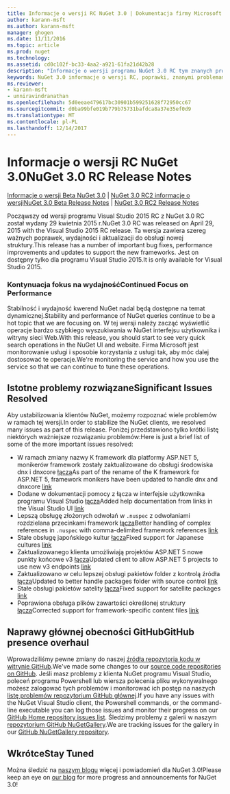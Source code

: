 ```yaml
---
title: Informacje o wersji RC NuGet 3.0 | Dokumentacja firmy Microsoft
author: karann-msft
ms.author: karann-msft
manager: ghogen
ms.date: 11/11/2016
ms.topic: article
ms.prod: nuget
ms.technology: 
ms.assetid: cd0c102f-bc33-4aa2-a921-61fa21d42b28
description: "Informacje o wersji programu NuGet 3.0 RC tym znanych problemów, poprawki, dodatkowe funkcje i dcr."
keywords: NuGet 3.0 informacje o wersji RC, poprawki, znanymi problemami, nowe funkcje, dcr
ms.reviewer:
- karann-msft
- unniravindranathan
ms.openlocfilehash: 5d0eeae479617bc30901b599251628f72950cc67
ms.sourcegitcommit: d0ba99bfe019b779b75731bafdca8a37e35ef0d9
ms.translationtype: MT
ms.contentlocale: pl-PL
ms.lasthandoff: 12/14/2017
---
```

# <a name="nuget-30-rc-release-notes"></a><span data-ttu-id="d27ab-104">Informacje o wersji RC NuGet 3.0</span><span class="sxs-lookup"><span data-stu-id="d27ab-104">NuGet 3.0 RC Release Notes</span></span>

<span data-ttu-id="d27ab-105">[Informacje o wersji Beta NuGet 3.0](../release-notes/nuget-3.0-beta.md) | [NuGet 3.0 RC2 informacje o wersji](../release-notes/nuget-3.0-RC2.md)</span><span class="sxs-lookup"><span data-stu-id="d27ab-105">[NuGet 3.0 Beta Release Notes](../release-notes/nuget-3.0-beta.md) | [NuGet 3.0 RC2 Release Notes](../release-notes/nuget-3.0-RC2.md)</span></span>

<span data-ttu-id="d27ab-106">Począwszy od wersji programu Visual Studio 2015 RC z NuGet 3.0 RC został wydany 29 kwietnia 2015 r.</span><span class="sxs-lookup"><span data-stu-id="d27ab-106">NuGet 3.0 RC was released on April 29, 2015 with the Visual Studio 2015 RC release.</span></span> <span data-ttu-id="d27ab-107">Ta wersja zawiera szereg ważnych poprawek, wydajności i aktualizacji do obsługi nowej struktury.</span><span class="sxs-lookup"><span data-stu-id="d27ab-107">This release has a number of important bug fixes, performance improvements and updates to support the new frameworks.</span></span>  <span data-ttu-id="d27ab-108">Jest on dostępny tylko dla programu Visual Studio 2015.</span><span class="sxs-lookup"><span data-stu-id="d27ab-108">It is only available for Visual Studio 2015.</span></span>

### <a name="continued-focus-on-performance"></a><span data-ttu-id="d27ab-109">Kontynuacja fokus na wydajność</span><span class="sxs-lookup"><span data-stu-id="d27ab-109">Continued Focus on Performance</span></span>

<span data-ttu-id="d27ab-110">Stabilność i wydajność kwerend NuGet nadal będą dostępne na temat dynamicznej.</span><span class="sxs-lookup"><span data-stu-id="d27ab-110">Stability and performance of NuGet queries continue to be a hot topic that we are focusing on.</span></span>  <span data-ttu-id="d27ab-111">W tej wersji należy zacząć wyświetlić operacje bardzo szybkiego wyszukiwania w NuGet interfejsu użytkownika i witryny sieci Web.</span><span class="sxs-lookup"><span data-stu-id="d27ab-111">With this release, you should start to see very quick search operations in the NuGet UI and website.</span></span>  <span data-ttu-id="d27ab-112">Firma Microsoft jest monitorowanie usługi i sposobie korzystania z usługi tak, aby móc dalej dostosować te operacje.</span><span class="sxs-lookup"><span data-stu-id="d27ab-112">We're monitoring the service and how you use the service so that we can continue to tune these operations.</span></span>

## <a name="significant-issues-resolved"></a><span data-ttu-id="d27ab-113">Istotne problemy rozwiązane</span><span class="sxs-lookup"><span data-stu-id="d27ab-113">Significant Issues Resolved</span></span>

<span data-ttu-id="d27ab-114">Aby ustabilizowania klientów NuGet, możemy rozpoznać wiele problemów w ramach tej wersji.</span><span class="sxs-lookup"><span data-stu-id="d27ab-114">In order to stabilize the NuGet clients, we resolved many issues as part of this release.</span></span>  <span data-ttu-id="d27ab-115">Poniżej przedstawiono tylko krótki listę niektórych ważniejsze rozwiązaniu problemów:</span><span class="sxs-lookup"><span data-stu-id="d27ab-115">Here is just a brief list of some of the more important issues resolved:</span></span>

* <span data-ttu-id="d27ab-116">W ramach zmiany nazwy K framework dla platformy ASP.NET 5, monikerów framework zostały zaktualizowane do obsługi środowiska dnx i dnxcore [łącza](https://github.com/NuGet/Home/issues/215)</span><span class="sxs-lookup"><span data-stu-id="d27ab-116">As part of the rename of the K framework for ASP.NET 5, framework monikers have been updated to handle dnx and dnxcore [link](https://github.com/NuGet/Home/issues/215)</span></span>
* <span data-ttu-id="d27ab-117">Dodane w dokumentacji pomocy z łącza w interfejsie użytkownika programu Visual Studio [łącza](https://github.com/NuGet/Home/issues/232)</span><span class="sxs-lookup"><span data-stu-id="d27ab-117">Added help documentation from links in the Visual Studio UI [link](https://github.com/NuGet/Home/issues/232)</span></span>
* <span data-ttu-id="d27ab-118">Lepszą obsługę złożonych odwołań w `.nuspec` z odwołaniami rozdzielana przecinkami framework [łącza](https://github.com/NuGet/Home/issues/276)</span><span class="sxs-lookup"><span data-stu-id="d27ab-118">Better handling of complex references in `.nuspec` with comma-delimited framework references [link](https://github.com/NuGet/Home/issues/276)</span></span>
* <span data-ttu-id="d27ab-119">Stałe obsługę japońskiego kultur [łącza](https://github.com/NuGet/Home/issues/253)</span><span class="sxs-lookup"><span data-stu-id="d27ab-119">Fixed support for Japanese cultures [link](https://github.com/NuGet/Home/issues/253)</span></span>
* <span data-ttu-id="d27ab-120">Zaktualizowanego klienta umożliwiają projektów ASP.NET 5 nowe punkty końcowe v3 [łącza](https://github.com/NuGet/Home/issues/219)</span><span class="sxs-lookup"><span data-stu-id="d27ab-120">Updated client to allow ASP.NET 5 projects to use new v3 endpoints [link](https://github.com/NuGet/Home/issues/219)</span></span>
* <span data-ttu-id="d27ab-121">Zaktualizowano w celu lepszej obsługi pakietów folder z kontrolą źródła [łącza](https://github.com/NuGet/Home/issues/56)</span><span class="sxs-lookup"><span data-stu-id="d27ab-121">Updated to better handle packages folder with source control [link](https://github.com/NuGet/Home/issues/56)</span></span>
* <span data-ttu-id="d27ab-122">Stałe obsługi pakietów satelity [łącza](https://github.com/NuGet/Home/issues/17)</span><span class="sxs-lookup"><span data-stu-id="d27ab-122">Fixed support for satellite packages [link](https://github.com/NuGet/Home/issues/17)</span></span>
* <span data-ttu-id="d27ab-123">Poprawiona obsługa plików zawartości określonej struktury [łącza](https://github.com/NuGet/Home/issues/18)</span><span class="sxs-lookup"><span data-stu-id="d27ab-123">Corrected support for framework-specific content files [link](https://github.com/NuGet/Home/issues/18)</span></span>

## <a name="github-presence-overhaul"></a><span data-ttu-id="d27ab-124">Naprawy głównej obecności GitHub</span><span class="sxs-lookup"><span data-stu-id="d27ab-124">GitHub presence overhaul</span></span>

<span data-ttu-id="d27ab-125">Wprowadziliśmy pewne zmiany do naszej [źródła repozytoria kodu w witrynie GitHub](http://github.com/nuget/home).</span><span class="sxs-lookup"><span data-stu-id="d27ab-125">We've made some changes to our [source code repositories on GitHub](http://github.com/nuget/home).</span></span>  <span data-ttu-id="d27ab-126">Jeśli masz problemy z klienta NuGet programu Visual Studio, poleceń programu Powershell lub wiersza polecenia pliku wykonywalnego możesz zalogować tych problemów i monitorować ich postęp na naszych [listę problemów repozytorium GitHub głównej](http://github.com/nuget/home/issues).</span><span class="sxs-lookup"><span data-stu-id="d27ab-126">If you have any issues with the NuGet Visual Studio client, the Powershell commands, or the command-line executable you can log those issues and monitor their progress on our [GitHub Home repository issues list](http://github.com/nuget/home/issues).</span></span>  <span data-ttu-id="d27ab-127">Śledzimy problemy z galerii w naszym [repozytorium GitHub NuGetGallery](http://github.com/nuget/NuGetGallery/issues).</span><span class="sxs-lookup"><span data-stu-id="d27ab-127">We are tracking issues for the gallery in our [GitHub NuGetGallery repository](http://github.com/nuget/NuGetGallery/issues).</span></span>


## <a name="stay-tuned"></a><span data-ttu-id="d27ab-128">Wkrótce</span><span class="sxs-lookup"><span data-stu-id="d27ab-128">Stay Tuned</span></span>

<span data-ttu-id="d27ab-129">Można śledzić na [naszym blogu](http://blog.nuget.org) więcej i powiadomień dla NuGet 3.0!</span><span class="sxs-lookup"><span data-stu-id="d27ab-129">Please keep an eye on [our blog](http://blog.nuget.org) for more progress and announcements for NuGet 3.0!</span></span>